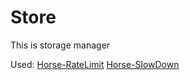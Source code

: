# Store

This is storage manager

Used:
[Horse-RateLimit](https://github.com/dliocode/horse-ratelimit)
[Horse-SlowDown](https://github.com/dliocode/horse-slowdown)
